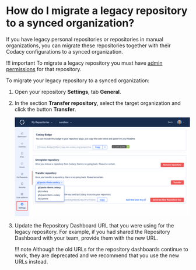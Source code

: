 # How do I migrate a legacy repository to a synced organization?

If you have legacy personal repositories or repositories in manual organizations, you can migrate these repositories together with their Codacy configurations to a synced organization.

!!! important
    To migrate a legacy repository you must have [admin permissions](../../organizations/manual-organizations/administrative-permissions.md) for that repository.

To migrate your legacy repository to a synced organization:

1.  Open your repository **Settings**, tab **General**.

1.  In the section **Transfer repository**, select the target organization and click the button **Transfer**.

    ![Migrating your repository](images/repository-migrate.png)

1.  Update the Repository Dashboard URL that you were using for the legacy repository. For example, if you had shared the Repository Dashboard with your team, provide them with the new URL.

    !!! note
        Although the old URLs for the repository dashboards continue to work, they are deprecated and we recommend that you use the new URLs instead.
